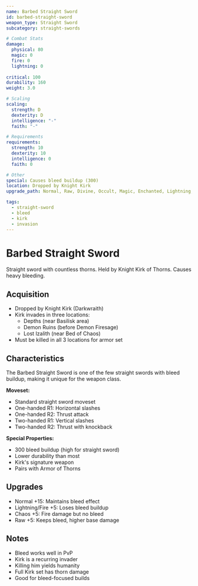 ```yaml
---
name: Barbed Straight Sword
id: barbed-straight-sword
weapon_type: Straight Sword
subcategory: straight-swords

# Combat Stats
damage:
  physical: 80
  magic: 0
  fire: 0
  lightning: 0
  
critical: 100
durability: 160
weight: 3.0

# Scaling
scaling:
  strength: D
  dexterity: D
  intelligence: "-"
  faith: "-"

# Requirements
requirements:
  strength: 10
  dexterity: 10
  intelligence: 0
  faith: 0

# Other
special: Causes bleed buildup (300)
location: Dropped by Knight Kirk
upgrade_path: Normal, Raw, Divine, Occult, Magic, Enchanted, Lightning, Crystal, Fire, Chaos

tags:
  - straight-sword
  - bleed
  - kirk
  - invasion
---
```


# Barbed Straight Sword

Straight sword with countless thorns. Held by Knight Kirk of Thorns. Causes heavy bleeding.

## Acquisition
- Dropped by Knight Kirk (Darkwraith)
- Kirk invades in three locations:
  - Depths (near Basilisk area)
  - Demon Ruins (before Demon Firesage)
  - Lost Izalith (near Bed of Chaos)
- Must be killed in all 3 locations for armor set

## Characteristics
The Barbed Straight Sword is one of the few straight swords with bleed buildup, making it unique for the weapon class.

**Moveset:**
- Standard straight sword moveset
- One-handed R1: Horizontal slashes
- One-handed R2: Thrust attack
- Two-handed R1: Vertical slashes
- Two-handed R2: Thrust with knockback

**Special Properties:**
- 300 bleed buildup (high for straight sword)
- Lower durability than most
- Kirk's signature weapon
- Pairs with Armor of Thorns

## Upgrades
- Normal +15: Maintains bleed effect
- Lightning/Fire +5: Loses bleed buildup
- Chaos +5: Fire damage but no bleed
- Raw +5: Keeps bleed, higher base damage

## Notes
- Bleed works well in PvP
- Kirk is a recurring invader
- Killing him yields humanity
- Full Kirk set has thorn damage
- Good for bleed-focused builds